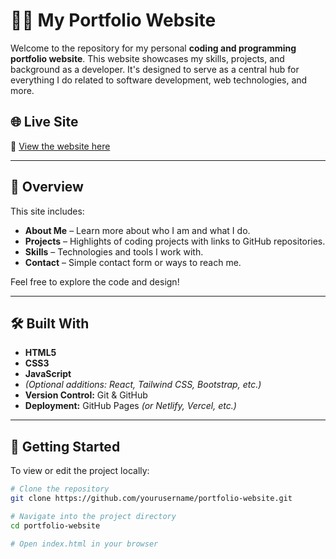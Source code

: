 # 🧑‍💻 My Portfolio Website

Welcome to the repository for my personal **coding and programming portfolio website**. This website showcases my skills, projects, and background as a developer. It's designed to serve as a central hub for everything I do related to software development, web technologies, and more.

## 🌐 Live Site

🔗 [View the website here](https://yourusername.github.io)

---

## 📸 Overview

This site includes:

- **About Me** – Learn more about who I am and what I do.
- **Projects** – Highlights of coding projects with links to GitHub repositories.
- **Skills** – Technologies and tools I work with.
- **Contact** – Simple contact form or ways to reach me.

Feel free to explore the code and design!

---

## 🛠️ Built With

- **HTML5**
- **CSS3**
- **JavaScript**
- *(Optional additions: React, Tailwind CSS, Bootstrap, etc.)*
- **Version Control:** Git & GitHub
- **Deployment:** GitHub Pages *(or Netlify, Vercel, etc.)*

---

## 🚀 Getting Started

To view or edit the project locally:

```bash
# Clone the repository
git clone https://github.com/yourusername/portfolio-website.git

# Navigate into the project directory
cd portfolio-website

# Open index.html in your browser

